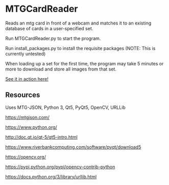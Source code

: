 # MTGCardReader

Reads an mtg card in front of a webcam and matches it to an existing database of cards in a user-specified set.

Run MTGCardReader.py to start the program.

Run install_packages.py to install the requisite packages (NOTE: This is currently untested)

When loading up a set for the first time, the program may take 5 minutes or more to download and store all images from that set.

[See it in action here!](https://www.youtube.com/watch?v=KvsBkOgKNgQ)

## Resources
Uses MTG-JSON, Python 3, Qt5, PyQt5, OpenCV, URLLib

https://mtgjson.com/

https://www.python.org/

http://doc.qt.io/qt-5/qt5-intro.html

https://www.riverbankcomputing.com/software/pyqt/download5

https://opencv.org/

https://pypi.python.org/pypi/opencv-contrib-python

https://docs.python.org/3/library/urllib.html

